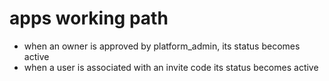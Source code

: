 # apps working path


- when an owner is approved by platform_admin, its status becomes active
- when a user is associated with an invite code its status becomes active